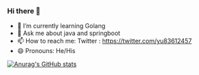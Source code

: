 ### Hi there 👋


- 🌱 I’m currently learning Golang
- 💬 Ask me about java and springboot
- 📫 How to reach me: Twitter : https://twitter.com/yu83612457
- 😄 Pronouns: He/His


[![Anurag's GitHub stats](https://github-readme-stats.vercel.app/api?username=CadeYu)](https://github.com/anuraghazra/github-readme-stats)
